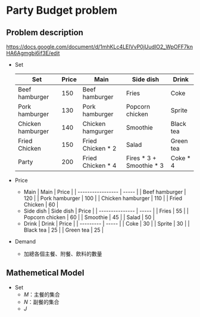 # Party Budget problem

## Problem description
https://docs.google.com/document/d/1mhKLc4LEIVvP0jUudIO2_WpOFF7knHA6Agmgbi6if3E/edit

- Set

    | Set               | Price | Main              | Side dish                | Drink     |
    | ----------------- | ----- | ----------------- | ------------------------ | --------- |
    | Beef hamburger    | 150   | Beef hamburger    | Fries                    | Coke      |
    | Pork hamburger    | 130   | Pork hamburger    | Popcorn chicken          | Sprite    |
    | Chicken hamburger | 140   | Chicken hamgurger | Smoothie                 | Black tea |
    | Fried Chicken     | 150   | Fried Chicken * 2 | Salad                    | Green tea |
    | Party             | 200   | Fried Chicken * 4 | Fires * 3 + Smoothie * 3 | Coke * 4  |

- Price
    - Main
        | Main              | Price |
        | ----------------- | ----- |
        | Beef hamburger    | 120   |
        | Pork hamburger    | 100   |
        | Chicken hamburger | 110   |
        | Fried Chicken     | 60    |
    - Side dish
        | Side dish       | Price |
        | --------------- | ----- |
        | Fries           | 55    |
        | Popcorn chicken | 60    |
        | Smoothie        | 45    |
        | Salad           | 50    |
    - Drink
        | Drink     | Price |
        | --------- | ----- |
        | Coke      | 30    |
        | Sprite    | 30    |
        | Black tea | 25    |
        | Green tea | 25    |

- Demand
  - 加總各個主餐、附餐、飲料的數量

## Mathemetical Model

- Set
  - $M$：主餐的集合
  - $N$：副餐的集合
  - $J$